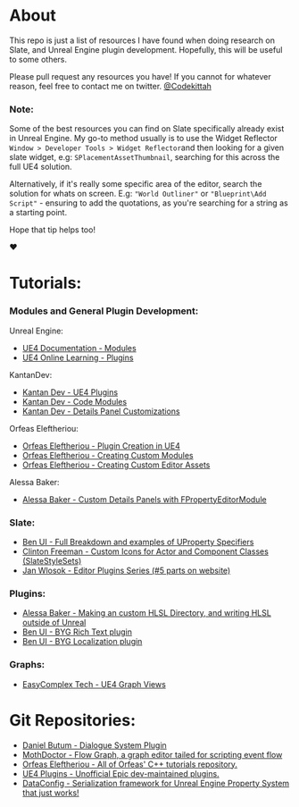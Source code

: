 # About
This repo is just a list of resources I have found when doing research on Slate, and Unreal Engine plugin development. 
Hopefully, this will be useful to some others.

Please pull request any resources you have! If you cannot for whatever reason, feel free to contact me on twitter.
[@Codekittah](http://twitter.com/Codekittah)

### Note:
Some of the best resources you can find on Slate specifically already exist in Unreal Engine. My go-to method usually is to use
the Widget Reflector ``Window > Developer Tools > Widget Reflector``and then looking for a given slate widget, e.g:
``SPlacementAssetThumbnail``, searching for this across the full UE4 solution.

Alternatively, if it's really some specific area of the editor, search the solution for whats on screen. E.g:
``"World Outliner"`` or ``"Blueprint\Add Script"`` - ensuring to add the quotations, as you're searching for a string 
as a starting point.

Hope that tip helps too!

❤️

# Tutorials:

### Modules and General Plugin Development:

Unreal Engine:
* [UE4 Documentation - Modules](https://docs.unrealengine.com/en-US/ProductionPipelines/BuildTools/UnrealBuildTool/ModuleFiles/index.html)
* [UE4 Online Learning - Plugins](https://www.unrealengine.com/en-US/onlinelearning-courses/best-practices-for-creating-and-using-plugins)

KantanDev:
* [Kantan Dev - UE4 Plugins](http://kantandev.com/articles/ue4-plugins)
* [Kantan Dev - Code Modules](http://kantandev.com/articles/ue4-code-modules)
* [Kantan Dev - Details Panel Customizations](http://kantandev.com/articles/details-panel-customization)

Orfeas Eleftheriou:
* [Orfeas Eleftheriou - Plugin Creation in UE4](https://www.orfeasel.com/plugin-creation-in-ue4/)
* [Orfeas Eleftheriou - Creating Custom Modules](https://www.orfeasel.com/creating-custom-modules/)
* [Orfeas Eleftheriou - Creating Custom Editor Assets](https://www.orfeasel.com/creating-custom-editor-assets/)

Alessa Baker:
* [Alessa Baker - Custom Details Panels with FPropertyEditorModule](https://codekittah.medium.com/custom-details-panels-in-unreal-engine-fpropertyeditormodule-6fe41ba7c339) 

### Slate:
* [Ben UI - Full Breakdown and examples of UProperty Specifiers](https://benui.ca/unreal/uproperty/)
* [Clinton Freeman - Custom Icons for Actor and Component Classes (SlateStyleSets)](https://www.freemancw.com/2016/05/custom-icons-in-unreal-engine-4/)
* [Jan Wlosok - Editor Plugins Series (#5 parts on website)](http://wlosok.cz/editor-plugins-in-ue4-2-a-few-tips/)

### Plugins:
* [Alessa Baker - Making an custom HLSL Directory, and writing HLSL outside of Unreal](https://www.youtube.com/watch?v=V3BVsYV7ge0)
* [Ben UI - BYG Rich Text plugin](https://benui.ca/unreal/byg-rich-text/)
* [Ben UI - BYG Localization plugin](https://benui.ca/unreal/byg-localization/)

### Graphs:
* [EasyComplex Tech - UE4 Graph Views](https://easycomplex-tech.com/blog/Unreal/AssetEditor/UEAssetEditorDev-AssetEditorGraph/) 


# Git Repositories:

* [Daniel Butum - Dialogue System Plugin](https://github.com/NotYetGames/DlgSystem/tree/4.26)
* [MothDoctor - Flow Graph, a graph editor tailed for scripting event flow](https://github.com/MothCocoon/FlowGraph)
* [Orfeas Eleftheriou - All of Orfeas' C++ tutorials repository.](https://github.com/orfeasel/UE4-Cpp-Tutorials)
* [UE4 Plugins - Unofficial Epic dev-maintained plugins.](https://github.com/ue4plugins)
* [DataConfig - Serialization framework for Unreal Engine Property System that just works!](https://github.com/slowburn-dev/DataConfig)
